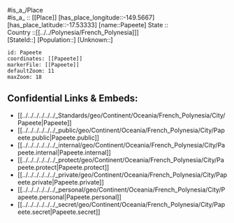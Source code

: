 ﻿---
location: [-17.53333,-149.5667] 
mapzoom: [7,12] 
mapmarker: city 
type: City
tags:
- geo/City


SpocWebEntityId: 36740
isDeleted: false
confidential: public

---
#is_a_/Place  
#is_a_ :: [[Place]] 
[has_place_longitude::-149.5667] 
[has_place_latitude::-17.53333] 
[name::Papeete] 
State ::  
Country ::[[../../Polynesia/French_Polynesia]]]  
[StateId::] 
[Population::] 
[Unknown::] 


```leaflet
id: Papeete
coordinates: [[Papeete]] 
markerFile: [[Papeete]] 
defaultZoom: 11 
maxZoom: 18
```


## Confidential Links & Embeds: 
- [[../../../../../../_Standards/geo/Continent/Oceania/French_Polynesia/City/Papeete|Papeete]] 
- [[../../../../../../_public/geo/Continent/Oceania/French_Polynesia/City/Papeete.public|Papeete.public]] 
- [[../../../../../../_internal/geo/Continent/Oceania/French_Polynesia/City/Papeete.internal|Papeete.internal]] 
- [[../../../../../../_protect/geo/Continent/Oceania/French_Polynesia/City/Papeete.protect|Papeete.protect]] 
- [[../../../../../../_private/geo/Continent/Oceania/French_Polynesia/City/Papeete.private|Papeete.private]] 
- [[../../../../../../_personal/geo/Continent/Oceania/French_Polynesia/City/Papeete.personal|Papeete.personal]] 
- [[../../../../../../_secret/geo/Continent/Oceania/French_Polynesia/City/Papeete.secret|Papeete.secret]] 
